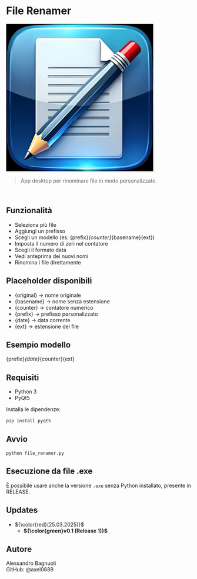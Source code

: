 File Renamer
============

<p align="left">
  <img src="https://github.com/Axel0689/file_renamer/blob/c586a1b64cff37f024cfe484938689021576eed0/assets/icon.png", width="400" height="400">
</p>

> App desktop per rinominare file in modo personalizzato.

&nbsp;

Funzionalità
------------

- Seleziona più file
- Aggiungi un prefisso
- Scegli un modello (es: {prefix}_{counter}_{basename}{ext})
- Imposta il numero di zeri nel contatore
- Scegli il formato data
- Vedi anteprima dei nuovi nomi
- Rinomina i file direttamente

Placeholder disponibili
-----------------------

- {original} → nome originale
- {basename} → nome senza estensione
- {counter} → contatore numerico
- {prefix} → prefisso personalizzato
- {date} → data corrente
- {ext} → estensione del file

Esempio modello
---------------

{prefix}_{date}_{counter}{ext}

Requisiti
---------

- Python 3
- PyQt5

Installa le dipendenze:

    pip install pyqt5

Avvio
-----
    python file_renamer.py

Esecuzione da file .exe
-----------------------

È possibile usare anche la versione `.exe` senza Python installato, presente in RELEASE.

Updates
---------------
- ${\color{red}(25.03.2025)}$
  - **${\color{green}v0.1 (Release 1)}$**

Autore
------

Alessandro Bagnuoli  
GitHub: @axel0689
